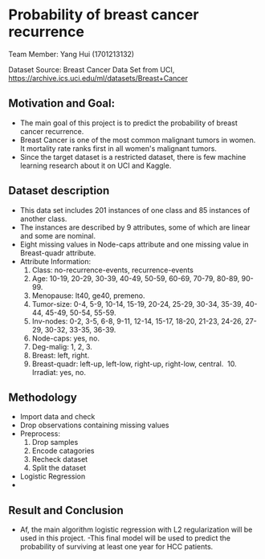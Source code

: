

# Probability of breast cancer recurrence
  Team Member: Yang Hui (1701213132)

  Dataset Source: Breast Cancer Data Set from UCI, https://archive.ics.uci.edu/ml/datasets/Breast+Cancer
## Motivation and Goal: 
- The main goal of this project is to predict the probability of breast cancer recurrence.
- Breast Cancer is one of the most common malignant tumors in women.  It mortality rate ranks first in all women's malignant tumors.
- Since the target dataset is a restricted dataset, there is few machine learning research about it on UCI and Kaggle.

## Dataset description

- This data set includes 201 instances of one class and 85 instances of another class. 
- The instances are described by 9 attributes, some of which are linear and some are nominal. 
- Eight missing values in Node-caps attribute and one missing value in Breast-quadr attribute.
- Attribute Information:
  1. Class: no-recurrence-events, recurrence-events 
  2. Age: 10-19, 20-29, 30-39, 40-49, 50-59, 60-69, 70-79, 80-89, 90-99. 
  3. Menopause: lt40, ge40, premeno. 
  4. Tumor-size: 0-4, 5-9, 10-14, 15-19, 20-24, 25-29, 30-34, 35-39, 40-44, 45-49, 50-54, 55-59. 
  5. Inv-nodes: 0-2, 3-5, 6-8, 9-11, 12-14, 15-17, 18-20, 21-23, 24-26, 27-29, 30-32, 33-35, 36-39. 
  6. Node-caps: yes, no. 
  7. Deg-malig: 1, 2, 3. 
  8. Breast: left, right. 
  9. Breast-quadr: left-up, left-low, right-up,	right-low, central. 
  10. Irradiat:	yes, no.

## Methodology
- Import data and check
- Drop observations containing missing values
- Preprocess:
  1. Drop samples
  2. Encode catagories
  3. Recheck dataset
  4. Split the dataset
- Logistic Regression
- 
## Result and Conclusion
- Af, the main algorithm logistic regression with L2 regularization will be used in this project.
-This final model will be used to predict the probability of surviving at least one year for HCC patients.
